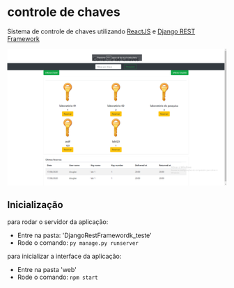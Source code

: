 # controle de chaves
Sistema de controle de chaves utilizando <a href='https://pt-br.reactjs.org/'>ReactJS</a> e <a href='https://www.django-rest-framework.org/'>Django REST Framework</a>

![Alt text](home.png?raw=true "Optional Title")

## Inicialização
para rodar o servidor da aplicação:
<ul>  
  <li>Entre na pasta: 'DjangoRestFramewordk_teste'</li>
<li>Rode o comando: <code>py manage.py runserver</code></li> 
  </ul>

para inicializar a interface da aplicação:
<ul>
  <li>Entre na pasta 'web'</li>
  <li>Rode o comando: <code>npm start</code></li>
  <ul>
